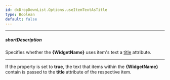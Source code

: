 ```yaml
---
id: dxDropDownList.Options.useItemTextAsTitle
type: Boolean
default: false
---
```

---
##### shortDescription
Specifies whether the **{WidgetName}** uses item's text a [title](https://developer.mozilla.org/en-US/docs/Web/HTML/Global_attributes/title) attribute.

---
If the property is set to **true**, the text that items within the **{WidgetName}** contain is passed to the **title** attribute of the respective item.